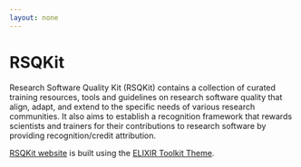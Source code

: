 ```yaml
---
layout: none
---
```


# RSQKit

Research Software Quality Kit (RSQKit) contains a collection of curated training resources, tools and guidelines on research software quality that align, adapt, and extend to the specific needs of various research communities. It also aims to establish a recognition framework that rewards scientists and trainers for their contributions to research software by providing recognition/credit attribution.

[RSQKit website](http://everse.software/RSQKit/) is built using the [ELIXIR Toolkit Theme](https://elixir-belgium.github.io/elixir-toolkit-theme/).
